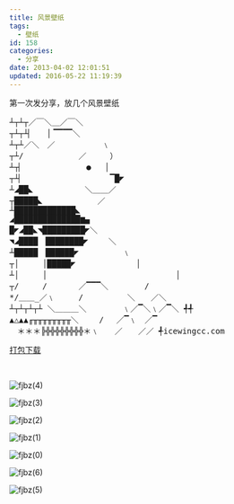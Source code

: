 ```yaml
---
title: 风景壁纸
tags:
  - 壁纸
id: 158
categories:
  - 分享
date: 2013-04-02 12:01:51
updated: 2016-05-22 11:19:39
---
```


第一次发分享，放几个风景壁纸
<!--more-->
<pre class="line-height:20 inline-margin:10 toolbar:2 toolbar-overlay:false toolbar-hide:false toolbar-delay:false striped:false marking:false ranges:false nums:false nums-toggle:false wrap-toggle:false plain:false plain-toggle:false copy:false popup:false expand-toggle:false lang:default highlight:0 decode:true ">
┴┬┴┬／￣＼＿／￣＼
┬┴┬┴▏　　▏▔▔▔▔＼
┴┬┴／＼　／　　　　　　﹨
┬┴∕　　　　　　　／　　　）
┴┬▏　　　　　　　　●　　▏
┬┴▏　　　　　　　　　　　▔█◤
┴◢██◣　　　　　　 ＼＿＿／
┬█████◣　　　　　　　／　  　
┴█████████████◣
◢██████████████▆▄
█◤◢██◣◥█████████◤＼
◥◢████　████████◤　　 ＼
┴█████　██████◤　　　　　 ﹨
┬│　　　│█████◤　　　　　　　　▏
┴│　　　│                          　▏
┬∕　　　∕　　　　／▔▔▔＼　　　　 ∕
*∕＿＿_／﹨　　　∕　　　　　 ＼　　／＼
┴┬┴┬┴┬┴ ＼＿＿＿＼　　　　 ﹨／▔＼﹨／▔＼ ╃╃
▲△▲▲╓╥╥╥╥╥╥╥╥＼　　 ∕　 ／▔﹨　／▔
　＊＊＊╠╬╬╬╬╬╬╬╬＊﹨　　／　　／／ ╃icewingcc.com
</pre>

[打包下载](https://share.icewing.cc/download/NTNkM2MwYjEzZTc4Mg.html)

&nbsp;

![fjbz(4)](http://static.flickr.com/8537/8615970554_4256e8f754.jpg)

![fjbz(3)](http://static.flickr.com/8526/8615970874_94abee478e.jpg)

![fjbz(2)](http://static.flickr.com/8526/8614865263_80407316b9.jpg)

![fjbz(1)](http://static.flickr.com/8251/8615971580_920d65bc33.jpg)

![fjbz(0)](http://static.flickr.com/8112/8614867035_79f19b9b1d.jpg)

![fjbz(6)](http://static.flickr.com/8247/8614867823_5a21e328cd.jpg)

![fjbz(5)](http://static.flickr.com/8241/8614868639_08b1cf9b1b.jpg)